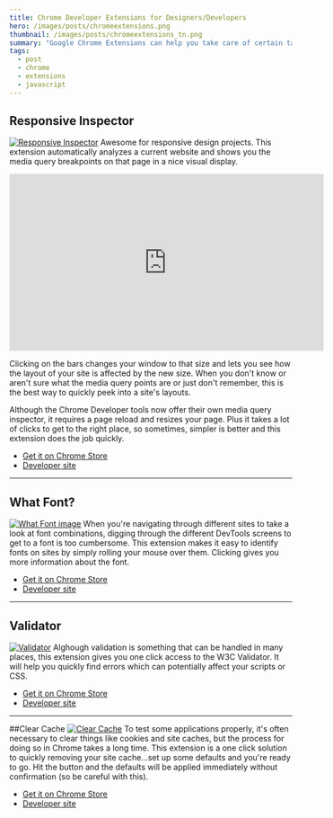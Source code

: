 ```yaml
---
title: Chrome Developer Extensions for Designers/Developers
hero: /images/posts/chromeextensions.png
thumbnail: /images/posts/chromeextensions_tn.png
summary: "Google Chrome Extensions can help you take care of certain tasks quickly. Here's a quick review of some of my favorite extensions for web design and development."
tags: 
  - post
  - chrome
  - extensions
  - javascript
---
```

## Responsive Inspector

[![Responsive Inspector](http://i.imgur.com/bw2QkXh.png)](https://chrome.google.com/webstore/detail/responsive-inspector/memcdolmmnmnleeiodllgpibdjlkbpim)
Awesome for responsive design projects. This extension automatically analyzes a current website and shows you the media query breakpoints on that page in a nice visual display.

<iframe width="560" height="315" src="https://www.youtube.com/embed/ylMHAj0OU10" frameborder="0" allowfullscreen></iframe>

Clicking on the bars changes your window to that size and lets you see how the layout of your site is affected by the new size. When you don't know or aren't sure what the media query points are or just don't remember, this is the best way to quickly peek into a site's layouts.

Although the Chrome Developer tools now offer their own media query inspector, it requires a page reload and resizes your page. Plus it takes a lot of clicks to get to the right place, so sometimes, simpler is better and this extension does the job quickly.

- [<i class="fa fa-external-link-square"></i> Get it on Chrome Store](https://chrome.google.com/webstore/detail/responsive-inspector/memcdolmmnmnleeiodllgpibdjlkbpim)
- [<i class="fa fa-external-link-square"></i> Developer site](http://outof.me/responsive-inspector/)

---

## What Font?

[![What Font image](http://i.imgur.com/ow5n3CS.png)](https://chrome.google.com/webstore/detail/whatfont/jabopobgcpjmedljpbcaablpmlmfcogm)
When you're navigating through different sites to take a look at font combinations, digging through the different DevTools screens to get to a font is too cumbersome. This extension makes it easy to identify fonts on sites by simply rolling your mouse over them. Clicking gives you more information about the font.

- [<i class="fa fa-external-link-square"></i> Get it on Chrome Store](https://chrome.google.com/webstore/detail/whatfont/jabopobgcpjmedljpbcaablpmlmfcogm)
- [<i class="fa fa-external-link-square"></i> Developer site](http://chengyinliu.com/whatfont.html)

---

## Validator

[![Validator](http://i.imgur.com/RuDWEFW.png)](https://chrome.google.com/webstore/detail/whatfont/jabopobgcpjmedljpbcaablpmlmfcogm)
Alghough validation is something that can be handled in many places, this extension gives you one click access to the W3C Validator. It will help you quickly find errors which can potentially affect your scripts or CSS.

- [<i class="fa fa-external-link-square"></i> Get it on Chrome Store](https://chrome.google.com/webstore/detail/whatfont/jabopobgcpjmedljpbcaablpmlmfcogm)
- [<i class="fa fa-external-link-square"></i> Developer site](http://robertnyman.com/html-validator/)

---

##Clear Cache
[![Clear Cache](http://i.imgur.com/VtAhYdX.png)](https://chrome.google.com/webstore/detail/clear-cache/cppjkneekbjaeellbfkmgnhonkkjfpdn?hl=en&gl=US)
To test some applications properly, it's often necessary to clear things like cookies and site caches, but the process for doing so in Chrome takes a long time. This extension is a one click solution to quickly removing your site cache...set up some defaults and you're ready to go. Hit the button and the defaults will be applied immediately without confirmation (so be careful with this).

- [<i class="fa fa-external-link-square"></i> Get it on Chrome Store](https://chrome.google.com/webstore/detail/clear-cache/cppjkneekbjaeellbfkmgnhonkkjfpdn?hl=en&gl=US)
- [<i class="fa fa-external-link-square"></i> Developer site](http://benjaminbojko.com/work/side-projects)
